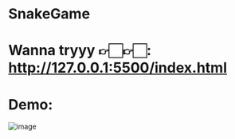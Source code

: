 # SnakeGame
# Wanna tryyy 👉🏻👉🏻: http://127.0.0.1:5500/index.html
# Demo: 
![image](https://github.com/sew-gem/SnakeGame/assets/114503178/cff34ef6-81f2-4dfa-ba9e-0561d83ed930)

